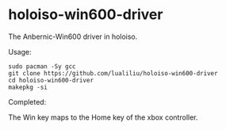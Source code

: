 # holoiso-win600-driver
The Anbernic-Win600 driver in holoiso.

Usage:

```
sudo pacman -Sy gcc
git clone https://github.com/lualiliu/holoiso-win600-driver
cd holoiso-win600-driver
makepkg -si
```

Completed:

The Win key maps to the Home key of the xbox controller.
